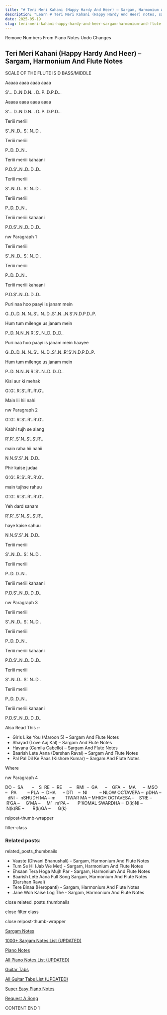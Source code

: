 ```yaml
---
title: "# Teri Meri Kahani (Happy Hardy And Heer) – Sargam, Harmonium And Flute Notes"
description: "Learn # Teri Meri Kahani (Happy Hardy And Heer) notes, sargam, harmonium notations and flute notes. Easy step-by-step tutorial for beginners."
date: 2025-05-19
slug: teri-meri-kahani-happy-hardy-and-heer-sargam-harmonium-and-flute-notes
---
```


Remove Numbers From Piano Notes
Undo Changes



## Teri Meri Kahani (Happy Hardy And Heer) – Sargam, Harmonium And Flute Notes

SCALE OF THE FLUTE IS D BASS/MIDDLE

Aaaaa aaaa aaaa aaaa

S’… D..N.D.N… D..P..D.P.D…

Aaaaa aaaa aaaa aaaa

S’… D..N.D.N… D..P..D.P.D…

Teriii meriii

S’..N..D.. S’..N..D..

Teriii meriii

P..D..D..N..

Teriii meriii kahaani

P.D.S’..N..D..D..D..

Teriii meriii

S’..N..D.. S’..N..D..

Teriii meriii

P..D..D..N..

Teriii meriii kahaani

P.D.S’..N..D..D..D..

nw Paragraph 1

Teriii meriii

S’..N..D.. S’..N..D..

Teriii meriii

P..D..D..N..

Teriii meriii kahaani

P.D.S’..N..D..D..D..

Puri naa hoo paayi is janam mein

G..D..D..N..N..S’.. N..D..S’..N…N.S’.N.D.P.D..P.

Hum tum milenge us janam mein

P..D..N.N..N.R’.S’..N..D..D..D..

Puri naa hoo paayi is janam mein haayee

G..D..D..N..N..S’.. N..D..S’..N..R’.S’.N.D.P.D..P.

Hum tum milenge us janam mein

P..D..N.N..N.R’.S’..N..D..D..D..

Kisi aur ki mehak

G’.G’..R’.S’..R’..R’.G’..

Main lii hii nahi

nw Paragraph 2

G’.G’..R’.S’..R’..R’.G’..

Kabhi tujh se alang

R’.R’..S’.N..S’..S’.R’..

main raha hii nahii

N.N.S’.S’..N..D.D..

Phir kaise judaa

G’.G’..R’.S’..R’..R’.G’..

main tujhse rahuu

G’.G’..R’.S’..R’..R’.G’..

Yeh dard sanam

R’.R’..S’.N..S’..S’.R’..

haye kaise sahuu

N.N.S’.S’..N..D.D..

Teriii meriii

S’..N..D.. S’..N..D..

Teriii meriii

P..D..D..N..

Teriii meriii kahaani

P.D.S’..N..D..D..D..

nw Paragraph 3

Teriii meriii

S’..N..D.. S’..N..D..

Teriii meriii

P..D..D..N..

Teriii meriii kahaani

P.D.S’..N..D..D..D..

Teriii meriii

S’..N..D.. S’..N..D..

Teriii meriii

P..D..D..N..

Teriii meriii kahaani

P.D.S’..N..D..D..D..





Also Read This :-



* Girls Like You (Maroon 5) – Sargam And Flute Notes
* Shayad (Love Aaj Kal) – Sargam And Flute Notes
* Havana (Camila Cabello) – Sargam And Flute Notes
* Baarish Lete Aana (Darshan Raval) – Sargam And Flute Notes
* Pal Pal Dil Ke Paas (Kishore Kumar) – Sargam And Flute Notes

Where

nw Paragraph 4



DO –  SA       –    S  RE  –  RE      –    RMI  –  GA      –    GFA  –   MA      –  MSO  –   PA         – PLA  –  DHA      – DTI    –  NI          – NLOW OCTAVEPA –  pDHA –  dNI –  nSHUDH MA – m        TIWAR MA – MHIGH OCTAVESA –    S’RE –     R’GA –     G’MA –     M’   m’PA –       P’KOMAL SWARDHA –  D(k)NI –       N(k)RE –       R(k)GA –      G(k)



relpost-thumb-wrapper

filter-class

### Related posts:

related_posts_thumbnails

* Vaaste (Dhvani Bhanushali) - Sargam, Harmonium And Flute Notes
* Tum Se Hi (Jab We Met) - Sargam, Harmonium And Flute Notes
* Ehsaan Tera Hoga Mujh Par - Sargam, Harmonium And Flute Notes
* Baarish Lete Aana Full Song Sargam, Harmonium And Flute Notes (Darshan Raval)
* Tere Binaa (Heropanti) - Sargam, Harmonium And Flute Notes
* Jane Woh Kaise Log The - Sargam, Harmonium And Flute Notes

close related_posts_thumbnails

close filter class

close relpost-thumb-wrapper

[Sargam Notes](https://www.notationsworld.com/sargam-notes.html)

[1000+ Sargam Notes List (UPDATED)](https://www.notationsworld.com/all-songs-list-sargam-notes.html)

[Piano Notes](https://www.notationsworld.com/piano-notes.html)

[All Piano Notes List (UPDATED)](https://www.notationsworld.com/all-songs-list-piano-notes.html)

[Guitar Tabs](https://www.notationsworld.com/guitar-tabs.html)

[All Guitar Tabs List (UPDATED)](https://www.notationsworld.com/all-songs-list-guitar-tabs.html)

[Super Easy Piano Notes](https://studywall.in/)

[Request A Song](https://www.notationsworld.com/request-a-song.html)

CONTENT END 1

